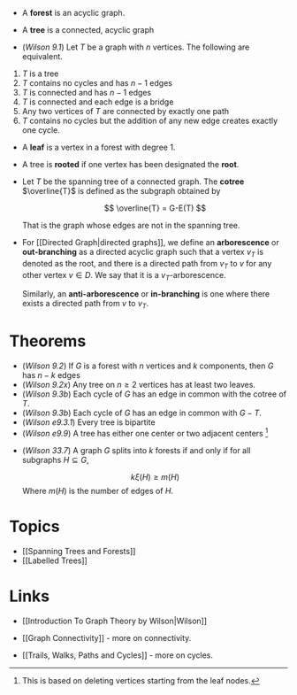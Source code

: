 * A **forest** is an acyclic graph.
* A **tree** is a connected, acyclic graph

* (*Wilson 9.1*) Let $T$ be a graph with $n$ vertices. The following are equivalent.
1. $T$ is a tree
2. $T$ contains no cycles and has $n-1$ edges
3. $T$ is connected and has $n-1$ edges
4. $T$ is connected and each edge is a  bridge
5. Any two vertices of $T$ are connected by exactly one path
6. $T$ contains no cycles but the addition of any new edge creates exactly one cycle.

* A **leaf** is a vertex in a forest with degree $1$.
* A tree is **rooted** if one vertex has been designated the **root**.

* Let $T$ be the spanning tree of a connected graph. The **cotree** $\overline{T}$ is defined as the subgraph obtained by 
  
  $$
  \overline{T} = G-E(T)
  $$
  
  That is the graph whose edges are not in the spanning tree.

* For [[Directed Graph|directed graphs]], we define an **arborescence** or **out-branching** as a directed acyclic graph such that a vertex $v_T$ is denoted as the root, and there is a directed path from $v_T$ to $v$ for any other vertex $v\in D$.  We say that it is a $v_T$-arborescence.
  
  Similarly, an **anti-arborescence** or **in-branching** is one where there exists a directed path from $v$ to $v_T$. 
# Theorems
* (*Wilson 9.2*) If $G$ is a forest with $n$ vertices and $k$ components, then $G$ has $n-k$ edges
* (*Wilson 9.2x*) Any tree on $n\ge 2$ vertices has at least two leaves.
* (*Wilson 9.3b*) Each cycle of $G$ has an edge in common with the cotree of $T$.
* (*Wilson 9.3b*) Each cycle of $G$ has an edge in common with $G-T$.
* (*Wilson e9.3.1*) Every tree is bipartite
* (*Wilson e9.9*) A tree has either one center or two adjacent centers [^1]

[^1]: This is based on deleting vertices starting from the leaf nodes.

* (*Wilson 33.7*) A graph $G$ splits into $k$ forests if and only if for all subgraphs $H\subseteq G$, 
  
  $$
  k\xi (H) \ge m(H)
  $$
  Where $m(H)$ is the number of edges of $H$.

# Topics
* [[Spanning Trees and Forests]]
* [[Labelled Trees]]

# Links
* [[Introduction To Graph Theory by Wilson|Wilson]]

* [[Graph Connectivity]] - more on connectivity.
* [[Trails, Walks, Paths and Cycles]] - more on cycles.
